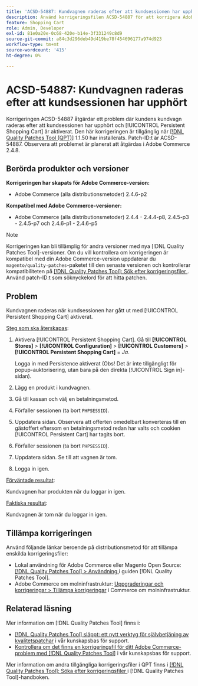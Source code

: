 ```yaml
---
title: 'ACSD-54887: Kundvagnen raderas efter att kundsessionen har upphört'
description: Använd korrigeringsfilen ACSD-54887 för att korrigera Adobe Commerce-problemet där kundvagnen raderas efter att kundsessionen har upphört och [!UICONTROL Persistent Shopping Cart] är aktiverat.
feature: Shopping Cart
role: Admin, Developer
exl-id: 81e0a20e-0c68-420e-b14e-3f331249c8d9
source-git-commit: a84c3d296deb49d419be78f454696177a974d923
workflow-type: tm+mt
source-wordcount: '415'
ht-degree: 0%

---
```


# ACSD-54887: Kundvagnen raderas efter att kundsessionen har upphört

Korrigeringen ACSD-54887 åtgärdar ett problem där kundens kundvagn raderas efter att kundsessionen har upphört och [!UICONTROL Persistent Shopping Cart] är aktiverat. Den här korrigeringen är tillgänglig när [[!DNL Quality Patches Tool (QPT)]](/help/announcements/adobe-commerce-announcements/magento-quality-patches-released-new-tool-to-self-serve-quality-patches.md) 1.1.50 har installerats. Patch-ID:t är ACSD-54887. Observera att problemet är planerat att åtgärdas i Adobe Commerce 2.4.8.

## Berörda produkter och versioner

**Korrigeringen har skapats för Adobe Commerce-version:**

* Adobe Commerce (alla distributionsmetoder) 2.4.6-p2

**Kompatibel med Adobe Commerce-versioner:**

* Adobe Commerce (alla distributionsmetoder) 2.4.4 - 2.4.4-p8, 2.4.5-p3 - 2.4.5-p7 och 2.4.6-p1 - 2.4.6-p5

>[!NOTE]
>
>Korrigeringen kan bli tillämplig för andra versioner med nya [!DNL Quality Patches Tool]-versioner. Om du vill kontrollera om korrigeringen är kompatibel med din Adobe Commerce-version uppdaterar du `magento/quality-patches`-paketet till den senaste versionen och kontrollerar kompatibiliteten på [[!DNL Quality Patches Tool]: Sök efter korrigeringsfiler ](https://experienceleague.adobe.com/tools/commerce-quality-patches/index.html?lang=sv-SE). Använd patch-ID:t som söknyckelord för att hitta patchen.

## Problem

Kundvagnen raderas när kundsessionen har gått ut med [!UICONTROL Persistent Shopping Cart] aktiverat.

<u>Steg som ska återskapas</u>:

1. Aktivera [!UICONTROL Persistent Shopping Cart]. Gå till **[!UICONTROL Stores]** > **[!UICONTROL Configuration]** > **[!UICONTROL Customers]** > **[!UICONTROL Persistent Shopping Cart]** = *Ja*.

   Logga in med Persistence aktiverat (Obs! Det är inte tillgängligt för popup-auktorisering, utan bara på den direkta [!UICONTROL Sign in]-sidan).

1. Lägg en produkt i kundvagnen.
1. Gå till kassan och välj en betalningsmetod.
1. Förfaller sessionen (ta bort `PHPSESSID`).
1. Uppdatera sidan. Observera att offerten omedelbart konverteras till en gästoffert eftersom en betalningsmetod redan har valts och cookien [!UICONTROL Persistent Cart] har tagits bort.
1. Förfaller sessionen (ta bort `PHPSESSID`).
1. Uppdatera sidan. Se till att vagnen är tom.
1. Logga in igen.

<u>Förväntade resultat</u>:

Kundvagnen har produkten när du loggar in igen.

<u>Faktiska resultat</u>:

Kundvagnen är tom när du loggar in igen.

## Tillämpa korrigeringen

Använd följande länkar beroende på distributionsmetod för att tillämpa enskilda korrigeringsfiler:

* Lokal användning för Adobe Commerce eller Magento Open Source: [[!DNL Quality Patches Tool] > Användning ](https://experienceleague.adobe.com/docs/commerce-operations/tools/quality-patches-tool/usage.html?lang=sv-SE) i guiden [!DNL Quality Patches Tool].
* Adobe Commerce om molninfrastruktur: [Uppgraderingar och korrigeringar > Tillämpa korrigeringar](https://experienceleague.adobe.com/docs/commerce-cloud-service/user-guide/develop/upgrade/apply-patches.html?lang=sv-SE) i Commerce om molninfrastruktur.

## Relaterad läsning

Mer information om [!DNL Quality Patches Tool] finns i:

* [[!DNL Quality Patches Tool] släppt: ett nytt verktyg för självbetjäning av kvalitetspatchar](/help/announcements/adobe-commerce-announcements/magento-quality-patches-released-new-tool-to-self-serve-quality-patches.md) i vår kunskapsbas för support.
* [Kontrollera om det finns en korrigeringsfil för ditt Adobe Commerce-problem med  [!DNL Quality Patches Tool]](/help/support-tools/patches-available-in-qpt-tool/check-patch-for-magento-issue-with-magento-quality-patches.md) i vår kunskapsbas för support.

Mer information om andra tillgängliga korrigeringsfiler i QPT finns i [[!DNL Quality Patches Tool]: Söka efter korrigeringsfiler ](https://experienceleague.adobe.com/tools/commerce-quality-patches/index.html?lang=sv-SE) i [!DNL Quality Patches Tool]-handboken.
